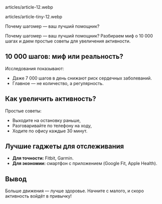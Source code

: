 articles/article-12.webp  

articles/article-tiny-12.webp  

Почему шагомер — ваш лучший помощник?

Почему шагомер — ваш лучший помощник? Разбираем миф о 10 000 шагах и даем простые советы для увеличения активности.

## 10 000 шагов: миф или реальность?  

Исследования показывают:  
- Даже 7 000 шагов в день снижают риск сердечных заболеваний.  
- Главное — не количество, а регулярность.  

## Как увеличить активность?  

Простые советы:  
- Выходите на остановку раньше,  
- Разговаривайте по телефону на ходу,  
- Ходите по офису каждые 30 минут.  

## Лучшие гаджеты для отслеживания  

- **Для точности:** Fitbit, Garmin.  
- **Для экономии:** смартфон с приложением (Google Fit, Apple Health).  

## Вывод  

Больше движения — лучше здоровье. Начните с малого, и скоро активность войдёт в привычку!  
